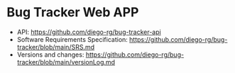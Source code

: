 # Bug Tracker Web APP

- API: <https://github.com/diego-rg/bug-tracker-api>
- Software Requirements Specification: <https://github.com/diego-rg/bug-tracker/blob/main/SRS.md>
- Versions and changes: <https://github.com/diego-rg/bug-tracker/blob/main/versionLog.md>
